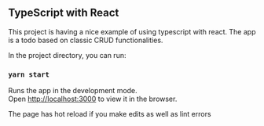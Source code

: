 ## TypeScript with React

This project is having a nice example of using typescript with react. The app is a todo based on classic CRUD functionalities.

In the project directory, you can run:

### `yarn start`

Runs the app in the development mode.<br />
Open [http://localhost:3000](http://localhost:3000) to view it in the browser.

The page has hot reload if you make edits as well as lint errors

